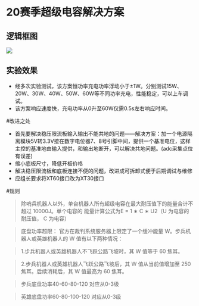 20赛季超级电容解决方案
====================
## 逻辑框图

<a href="https://sm.ms/image/9s8gLt1MXlVHerz" target="_blank"><img src="https://i.loli.net/2020/02/09/9s8gLt1MXlVHerz.jpg" ></a>

## 实验效果

* 经多次实验测试，该方案恒功率充电功率浮动小于±1W。分别测试15W、20W、30W、40W、50W、60W等不同功率充电，性能稳定，可以上车调试。
* 该方案响应速度快，充电功率从0升至60W仅需0.5s左右响应时间。

#改进之处

* 首先要解决稳压限流板输入输出不能共地的问题——解决方案：加一个电源隔离模块5V转3.3V接在数字电位器7、8号引脚中间，提供一个基准电位，这样主控的基准地由输入提供，和输出地断开，可以解决共地问题。(adc采集点位有误差)
* 缩小底板尺寸，降低开板价格
* 解决稳压限流板和底板连接不便的问题，改进成可拆卸式便于后期调试与维修
* 应组长要求将XT60接口改为XT30接口

#规则

>除哨兵机器人以外，单台机器人所有超级电容在最大耐压值下的能量合计不超过 10000J。单个电容的
能量计算公式为E = 1 ∗ C ∗ U2（U 为电容的耐压值， C 为电容）

>底盘功率超限：
官方在裁判系统服务器上限定了一个缓冲能量 W。步兵机器人或英雄机器人的 W 值有以下两种情况：

>1.步兵机器人或英雄机器人不飞跃公路飞坡时，其 W 值等于 60 焦耳。

>2.步兵机器人或英雄机器人飞跃公路飞坡后，其 W 值从当前值增加至 250 焦耳。后续消耗后，其
W 值最高为 60 焦耳。

>步兵底盘功率40-60-80-120  对应从0-3级

>英雄底盘功率60-80-100-120  对应从0-3级